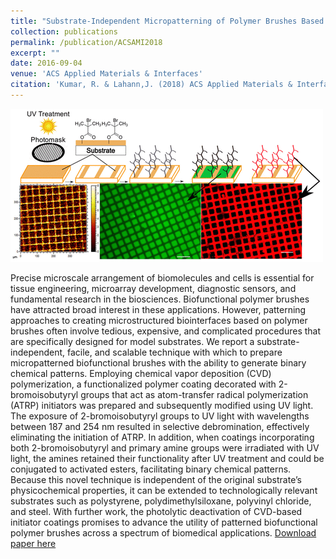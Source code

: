 ```yaml
---
title: "Substrate-Independent Micropatterning of Polymer Brushes Based on Photolytic Deactivation of Chemical Vapor Deposition Based Surface-Initiated Atom-Transfer Radical Polymerization Initiator Films."
collection: publications
permalink: /publication/ACSAMI2018
excerpt: ""
date: 2016-09-04
venue: 'ACS Applied Materials & Interfaces'
citation: 'Kumar, R. & Lahann,J. (2018) ACS Applied Materials & Interfaces, 10, 38, 31965-31976.'
---
```


![acsami](/images/am-2018-11525g_0008.gif)

Precise microscale arrangement of biomolecules and cells is essential for tissue engineering, microarray development, diagnostic sensors, and fundamental research in the biosciences. Biofunctional polymer brushes have attracted broad interest in these applications. However, patterning approaches to creating microstructured biointerfaces based on polymer brushes often involve tedious, expensive, and complicated procedures that are specifically designed for model substrates. We report a substrate-independent, facile, and scalable technique with which to prepare micropatterned biofunctional brushes with the ability to generate binary chemical patterns. Employing chemical vapor deposition (CVD) polymerization, a functionalized polymer coating decorated with 2-bromoisobutyryl groups that act as atom-transfer radical polymerization (ATRP) initiators was prepared and subsequently modified using UV light. The exposure of 2-bromoisobutyryl groups to UV light with wavelengths between 187 and 254 nm resulted in selective debromination, effectively eliminating the initiation of ATRP. In addition, when coatings incorporating both 2-bromoisobutyryl and primary amine groups were irradiated with UV light, the amines retained their functionality after UV treatment and could be conjugated to activated esters, facilitating binary chemical patterns. Because this novel technique is independent of the original substrate’s physicochemical properties, it can be extended to technologically relevant substrates such as polystyrene, polydimethylsiloxane, polyvinyl chloride, and steel. With further work, the photolytic deactivation of CVD-based initiator coatings promises to advance the utility of patterned biofunctional polymer brushes across a spectrum of biomedical applications.
[Download paper here](http://rmykmr.github.io/files/acsami2018.pdf)

